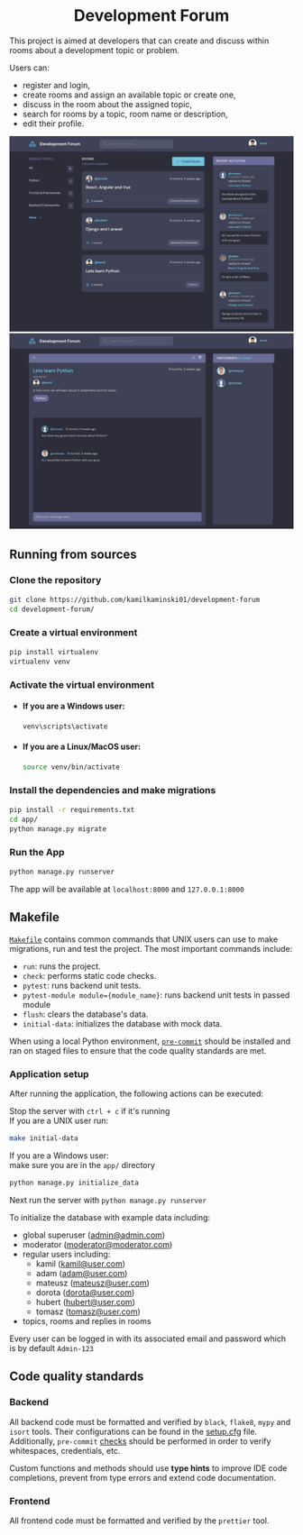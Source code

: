 <h1 align="center">Development Forum</h1>

This project is aimed at developers that can create and discuss
within rooms about a development topic or problem.<br />

Users can:<br />
- register and login,<br />
- create rooms and assign an available topic or create one,<br />
- discuss in the room about the assigned topic,<br />
- search for rooms by a topic, room name or description,<br />
- edit their profile.

![demo](https://raw.githubusercontent.com/kamilkaminski01/development-forum/main/app/static/images/demo1.png)
![demo](https://raw.githubusercontent.com/kamilkaminski01/development-forum/main/app/static/images/demo2.png)

## Running from sources

### Clone the repository

```bash
git clone https://github.com/kamilkaminski01/development-forum
cd development-forum/
```

### Create a virtual environment
```bash
pip install virtualenv
virtualenv venv
```

### Activate the virtual environment
- #### If you are a Windows user:
    ```bash
    venv\scripts\activate
    ```
- #### If you are a Linux/MacOS user:
    ```bash
    source venv/bin/activate
    ```

### Install the dependencies and make migrations
```bash
pip install -r requirements.txt
cd app/
python manage.py migrate
```

### Run the App
```bash
python manage.py runserver
```

The app will be available at `localhost:8000` and `127.0.0.1:8000`

## Makefile

[`Makefile`](Makefile) contains common commands that UNIX users can use to make migrations,
run and test the project. The most important commands include:
- `run`: runs the project.
- `check`: performs static code checks.
- `pytest`: runs backend unit tests.
- `pytest-module module={module_name}`: runs backend unit tests in passed module
- `flush`: clears the database's data.
- `initial-data`: initializes the database with mock data.

When using a local Python environment, [`pre-commit`](https://pre-commit.com/)
should be installed and ran on staged files to ensure that the code
quality standards are met.

### Application setup

After running the application, the following actions can be executed: <br />

Stop the server with `ctrl + c` if it's running <br />
If you are a UNIX user run:
```bash
make initial-data
```
If you are a Windows user: <br />
make sure you are in the `app/` directory

```bash
python manage.py initialize_data
```
Next run the server with `python manage.py runserver`

To initialize the database with example data including:

- global superuser (admin@admin.com)
- moderator (moderator@moderator.com)
- regular users including:
  - kamil (kamil@user.com)
  - adam (adam@user.com)
  - mateusz (mateusz@user.com)
  - dorota (dorota@user.com)
  - hubert (hubert@user.com)
  - tomasz (tomasz@user.com)
- topics, rooms and replies in rooms

Every user can be logged in with its associated email and password which is by
default `Admin-123`

## Code quality standards

### Backend

All backend code must be formatted and verified by `black`, `flake8`,
`mypy` and `isort` tools. Their configurations can be found in the
[setup.cfg](app/setup.cfg) file. Additionally, `pre-commit`
[checks](.pre-commit-config.yaml) should be performed in order to verify
whitespaces, credentials, etc.

Custom functions and methods should use **type hints** to improve IDE code
completions, prevent from type errors and extend code documentation.

### Frontend

All frontend code must be formatted and verified by the `prettier`
tool.
